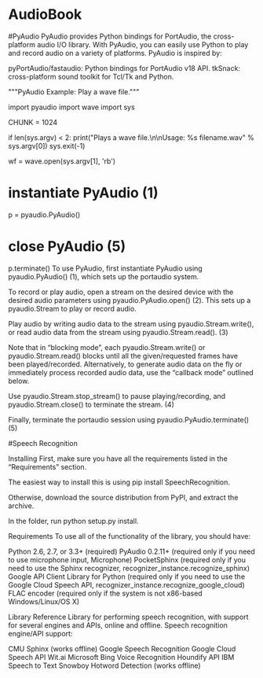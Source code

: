 # AudioBook 
#PyAudio 
PyAudio provides Python bindings for PortAudio, the cross-platform audio I/O library. With PyAudio, you can easily use Python to play and record audio on a variety of platforms.      PyAudio is inspired by:

pyPortAudio/fastaudio: Python bindings for PortAudio v18 API.
tkSnack: cross-platform sound toolkit for Tcl/Tk and Python.


"""PyAudio Example: Play a wave file."""

import pyaudio
import wave
import sys

CHUNK = 1024

if len(sys.argv) < 2:
    print("Plays a wave file.\n\nUsage: %s filename.wav" % sys.argv[0])
    sys.exit(-1)

wf = wave.open(sys.argv[1], 'rb')

# instantiate PyAudio (1)
p = pyaudio.PyAudio()

# close PyAudio (5)
p.terminate()
To use PyAudio, first instantiate PyAudio using pyaudio.PyAudio() (1), which sets up the portaudio system.

To record or play audio, open a stream on the desired device with the desired audio parameters using pyaudio.PyAudio.open() (2). This sets up a pyaudio.Stream to play or record audio.

Play audio by writing audio data to the stream using pyaudio.Stream.write(), or read audio data from the stream using pyaudio.Stream.read(). (3)

Note that in “blocking mode”, each pyaudio.Stream.write() or pyaudio.Stream.read() blocks until all the given/requested frames have been played/recorded. Alternatively, to generate audio data on the fly or immediately process recorded audio data, use the “callback mode” outlined below.

Use pyaudio.Stream.stop_stream() to pause playing/recording, and pyaudio.Stream.close() to terminate the stream. (4)

Finally, terminate the portaudio session using pyaudio.PyAudio.terminate() (5)









#Speech Recognition

Installing
First, make sure you have all the requirements listed in the “Requirements” section.

The easiest way to install this is using pip install SpeechRecognition.

Otherwise, download the source distribution from PyPI, and extract the archive.

In the folder, run python setup.py install.


Requirements
To use all of the functionality of the library, you should have:

Python 2.6, 2.7, or 3.3+ (required)
PyAudio 0.2.11+ (required only if you need to use microphone input, Microphone)
PocketSphinx (required only if you need to use the Sphinx recognizer, recognizer_instance.recognize_sphinx)
Google API Client Library for Python (required only if you need to use the Google Cloud Speech API, recognizer_instance.recognize_google_cloud)
FLAC encoder (required only if the system is not x86-based Windows/Linux/OS X)

Library Reference
Library for performing speech recognition, with support for several engines and APIs, online and offline.
Speech recognition engine/API support:

CMU Sphinx (works offline)
Google Speech Recognition
Google Cloud Speech API
Wit.ai
Microsoft Bing Voice Recognition
Houndify API
IBM Speech to Text
Snowboy Hotword Detection (works offline)
